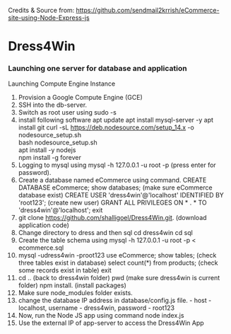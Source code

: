 Credits & Source from: https://github.com/sendmail2krrish/eCommerce-site-using-Node-Express-js

# Dress4Win

### Launching one server for database and application
Launching Compute Engine Instance
1.	Provision a Google Compute Engine (GCE)
2.	SSH into the db-server. 
3. Switch as root user using sudo -s
4. install following software
    apt update
    apt install mysql-server -y
    apt install git
    curl -sL https://deb.nodesource.com/setup_14.x -o nodesource_setup.sh <br>
    bash nodesource_setup.sh<br>
    apt install -y nodejs<br>
    npm install -g forever<br>
5.	Logging to mysql using mysql -h 127.0.0.1 -u root -p (press enter for password).
6.	Create a database named eCommerce using command.
    CREATE DATABASE eCommerce;
    show databases; (make sure eCommerce database exist)
    CREATE USER 'dress4win'@'localhost' IDENTIFIED BY 'root123';  (create new user)
    GRANT ALL PRIVILEGES ON * . * TO 'dress4win'@'localhost';
    exit
7.	git clone https://github.com/shalligoel/Dress4Win.git.  (download application code)
8.	Change directory to dress and then sql
     cd dress4win
     cd sql
9.	Create the table schema using mysql -h 127.0.0.1 -u root -p < ecommerce.sql
10. mysql -udress4win -proot123
    use eCommerce;
    show tables; (check three tables exist in database)
    select count(*) from products;    (check some records exist in table)
    exit
11. cd .. (back to dress4win folder)
    pwd (make sure dress4win is current folder)
    npm install. (install packages)
12. Make sure node_modules folder exists.
13. change the database IP address in database/config.js file.  - host - localhost, username - dress4win, password - root123
14.  Now, run the Node JS app  using command
     node index.js<br>
15. Use the external IP of app-server to access the Dress4Win App<br>

